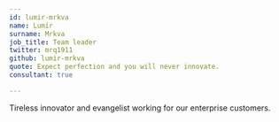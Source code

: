 ```yaml
---
id: lumir-mrkva
name: Lumír
surname: Mrkva
job_title: Team leader
twitter: mrq1911
github: lumir-mrkva
quote: Expect perfection and you will never innovate.
consultant: true

---
```


Tireless innovator and evangelist working for our enterprise customers.
